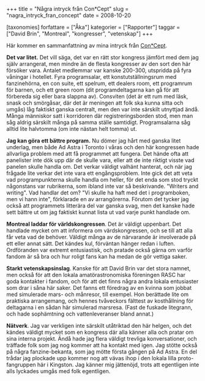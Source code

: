 +++
title = "Några intryck från Con*Cept"
slug = "nagra_intryck_fran_concept"
date = 2008-10-20

[taxonomies]
forfattare = ["Åka"]
kategorier = ["Rapporter"]
taggar = ["David Brin", "Montreal", "kongresser", "vetenskap"]
+++

Här kommer en sammanfattning av mina intryck från [Con*Cept](http://www.conceptsff.ca).

<strong>Det var litet.</strong> Det vill säga, det var en rätt stor kongress jämfört med dem jag själv arrangerat, men mindre än de flesta kongresser av den sort den här försöker vara. Antalet medlemmar var kanske 200-300, utspridda på fyra våningar i hotellet. Fyra programsalar, ett konstutställningsrum med fanzinehörna, en con suite, ett spelrum, ett dealers room, ett programrum för barnen, och ett green room (dit programdeltagarna kan gå för att förbereda sig eller bara slappna av). Consviten (det är ett rum med läsk, snask och smörgåsar, där det är meningen att folk ska kunna sitta och umgås) låg faktiskt ganska centralt, men den var inte särskilt utnyttjad ändå. Många människor satt i korridoren där registreringsborden stod, men man såg aldrig särskilt många på samma ställe samtidigt. Programsalarna såg alltid lite halvtomma (om inte nästan helt tomma) ut.

<!-- more -->

<strong>Jag kan göra ett bättre program.</strong> Nu dömer jag hårt med ganska litet underlag, men både Ad Astra i Toronto i våras och den här kongressen hade allvarliga problem med att få programmet att fungera. Det hände ofta att panelister inte dök upp där de skulle vara, eller att de inte riktigt visste vad panelen skulle handla om. Det verkar väldigt valhänt hanterat, och när jag frågade lite verkar det inte vara ett engångsproblem. Inte gick det att veta vad programpunkterna skulle handla om heller, för det enda som stod tryckt någonstans var rubrikerna, som ibland inte var så beskrivande. "Writers and writing". Vad handlar det om? "Vi skulle ha haft med det i programboken, men vi hann inte", förklarade en av arrangörerna. Förutom det tycker jag också att programmets litterära del var ganska svag, men det kanske hade sett bättre ut om jag faktiskt kunnat lista ut vad varje punkt handlade om.

<strong>Montreal laddar för världskongressen</strong>. Det är väldigt uppenbart. Det handlade mycket om att informera om värdskongressen, och se till att alla får veta vad de behöver. Väldigt många av de närvarande är involverade på ett eller annat sätt. Det kändes kul, förväntan hänger redan i luften. Ordföranden var extremt entusiastisk, och pratade också gärna om varför fandom är så bra och hur roligt fans kan ha medan de gör vettiga saker.

<strong>Starkt vetenskapsinslag</strong>. Kanske för att David Brin var det stora namnet, men också för att den lokala amatörastronomiska föreningen RASC har goda kontakter i fandom, och för att det finns några andra lokala entusiaster som drar i såna här saker. Det fanns ett föredrag av en kvinna som jobbat med simulerade mars- och månresor, till exempel. Hon berättade lite om praktiska arrangemang, och hennes tvåveckors fälttest av kosthållning för deltagarna i en sådan här simulerad marsresa. (Fast de fuskade litegrann, och hade sophämtning och vattenleveranser bland annat.)

<strong>Nätverk</strong>. Jag var verkligen inte särskilt utåtriktad den här helgen, och det kändes väldigt mycket som en kongress där alla känner alla och pratar om sina interna projekt. Ändå hade jag flera väldigt trevliga konversationer, och träffade folk som jag nog kommer att ha kontakt med igen. Jag stötte också på några fanzine-bekanta, som jag mötte första gången på Ad Astra. En del trådar jag plockade upp kommer nog att vävas ihop i den lokala lilla proto-fangruppen här i Kingston. Jag känner mig jättenöjd, trots att egentligen inte alls lyckades umgås med folk egentligen.
